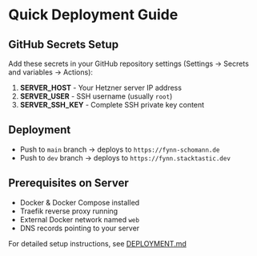 # Quick Deployment Guide

## GitHub Secrets Setup

Add these secrets in your GitHub repository settings (Settings → Secrets and variables → Actions):

1. **SERVER_HOST** - Your Hetzner server IP address
2. **SERVER_USER** - SSH username (usually `root`)
3. **SERVER_SSH_KEY** - Complete SSH private key content

## Deployment

- Push to `main` branch → deploys to `https://fynn-schomann.de`
- Push to `dev` branch → deploys to `https://fynn.stacktastic.dev`

## Prerequisites on Server

- Docker & Docker Compose installed
- Traefik reverse proxy running
- External Docker network named `web`
- DNS records pointing to your server

For detailed setup instructions, see [DEPLOYMENT.md](./DEPLOYMENT.md)